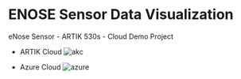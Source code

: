 # ENOSE Sensor Data Visualization
eNose Sensor - ARTIK 530s - Cloud Demo Project

* ARTIK Cloud
![akc](https://user-images.githubusercontent.com/5010419/43628923-98dca41a-9736-11e8-8149-5faadc18691d.png)

* Azure Cloud
![azure](https://user-images.githubusercontent.com/5010419/43628935-a159c82a-9736-11e8-98d0-de33f373fb3b.PNG)
